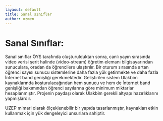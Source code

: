 ```yaml
---
layaout: default
title: Sanal sınıflar
author: ozmen
---
```

# Sanal Sınıflar:
Sanal sınıflar ÖYS tarafında oluşturulduktan sonra, canlı yayın sırasında video verisi şerit halinde (video-stream) öğretim elemanı bilgisayarından sunuculara, oradan da öğrencilere ulaştırılır. Bir oturum sırasında artan öğrenci sayısı sunucu sistemlerine daha fazla yük getirmekte ve daha fazla İnternet band genişliği gerekmektedir. Geliştirilen sistem Ulakbim kaynaklarında koşturulacağından hem sunucu ve hem de İnternet band genişliği bakımından öğrenci sayılarına göre minimum miktarlar hesaplanmıştır. Projenin paydaşı olarak Ulakbim gerekli altyapı hazırlıklarını yapmışlardır. 

UZEP mimari olarak ölçeklenebilir bir yapıda tasarlanmıştır, kaynakları etkin kullanmak için yük dengeleyici unsurlara sahiptir.   
